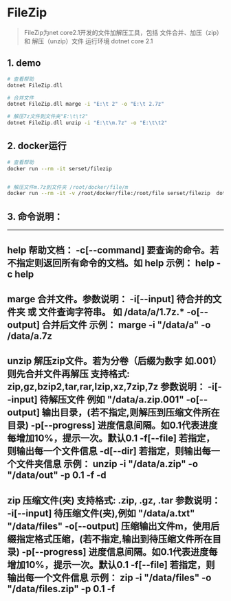 # FileZip
> FileZip为net core2.1开发的文件加解压工具，包括 文件合并、加压（zip） 和 解压（unzip）文件
> 运行环境 dotnet core 2.1

## 1. demo
``` bash
# 查看帮助
dotnet FileZip.dll

# 合并文件
dotnet FileZip.dll marge -i "E:\t 2" -o "E:\t 2.7z"

# 解压7z文件到文件夹"E:\t\t2"
dotnet FileZip.dll unzip -i "E:\t\m.7z" -o "E:\t\t2"
```

## 2. docker运行
``` bash
# 查看帮助
docker run --rm -it serset/filezip


# 解压文件m.7z到文件夹 /root/docker/file/m
docker run --rm -it -v /root/docker/file:/root/file serset/filezip  dotnet FileZip.dll unzip -i /root/file/m.7z -o /root/file/m

```

## 3. 命令说明：
---------------
help
帮助文档：
-c[--command] 要查询的命令。若不指定则返回所有命令的文档。如 help
示例： help -c help
---------------
marge
合并文件。参数说明：
-i[--input] 待合并的文件夹 或 文件查询字符串。 如 /data/a/1.7z.*
-o[--output] 合并后文件
示例： marge -i "/data/a" -o /data/a.7z
---------------
unzip
解压zip文件。若为分卷（后缀为数字 如.001）则先合并文件再解压
支持格式: zip,gz,bzip2,tar,rar,lzip,xz,7zip,7z
参数说明：
-i[--input] 待解压文件 例如 "/data/a.zip.001"
-o[--output] 输出目录，(若不指定,则解压到压缩文件所在目录)
-p[--progress] 进度信息间隔。如0.1代表进度每增加10%，提示一次。默认0.1
-f[--file] 若指定，则输出每一个文件信息
-d[--dir] 若指定，则输出每一个文件夹信息
示例： unzip -i "/data/a.zip" -o "/data/out" -p 0.1 -f -d
---------------
zip
压缩文件(夹)
支持格式: .zip, .gz, .tar
参数说明：
-i[--input] 待压缩文件(夹),例如 "/data/a.txt" "/data/files"
-o[--output] 压缩输出文件m，使用后缀指定格式压缩，(若不指定,输出到待压缩文件所在目录)
-p[--progress] 进度信息间隔。如0.1代表进度每增加10%，提示一次。默认0.1
-f[--file] 若指定，则输出每一个文件信息
示例： zip -i "/data/files" -o "/data/files.zip" -p 0.1 -f
---------------